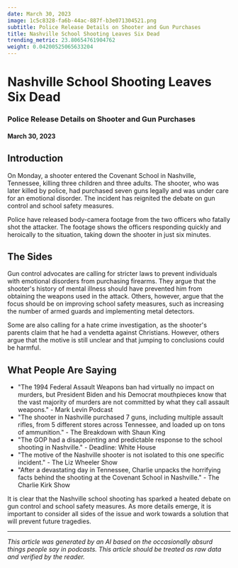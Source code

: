 ```yaml
---
date: March 30, 2023
image: 1c5c8328-fa6b-44ac-887f-b3e071304521.png
subtitle: Police Release Details on Shooter and Gun Purchases
title: Nashville School Shooting Leaves Six Dead
trending_metric: 23.80654761904762
weight: 0.04200525065633204
---
```

# Nashville School Shooting Leaves Six Dead
### Police Release Details on Shooter and Gun Purchases
#### March 30, 2023

## Introduction
On Monday, a shooter entered the Covenant School in Nashville, Tennessee, killing three children and three adults. The shooter, who was later killed by police, had purchased seven guns legally and was under care for an emotional disorder. The incident has reignited the debate on gun control and school safety measures.

Police have released body-camera footage from the two officers who fatally shot the attacker. The footage shows the officers responding quickly and heroically to the situation, taking down the shooter in just six minutes.

## The Sides
Gun control advocates are calling for stricter laws to prevent individuals with emotional disorders from purchasing firearms. They argue that the shooter's history of mental illness should have prevented him from obtaining the weapons used in the attack. Others, however, argue that the focus should be on improving school safety measures, such as increasing the number of armed guards and implementing metal detectors.

Some are also calling for a hate crime investigation, as the shooter's parents claim that he had a vendetta against Christians. However, others argue that the motive is still unclear and that jumping to conclusions could be harmful.

## What People Are Saying
- "The 1994 Federal Assault Weapons ban had virtually no impact on murders, but President Biden and his Democrat mouthpieces know that the vast majority of murders are not committed by what they call assault weapons." - Mark Levin Podcast
- "The shooter in Nashville purchased 7 guns, including multiple assault rifles, from 5 different stores across Tennessee, and loaded up on tons of ammunition." - The Breakdown with Shaun King
- "The GOP had a disappointing and predictable response to the school shooting in Nashville." - Deadline: White House
- "The motive of the Nashville shooter is not isolated to this one specific incident." - The Liz Wheeler Show
- "After a devastating day in Tennessee, Charlie unpacks the horrifying facts behind the shooting at the Covenant School in Nashville." - The Charlie Kirk Show

It is clear that the Nashville school shooting has sparked a heated debate on gun control and school safety measures. As more details emerge, it is important to consider all sides of the issue and work towards a solution that will prevent future tragedies.

 --- 

*This article was generated by an AI based on the occasionally absurd things people say in podcasts. This article should be treated as raw data and verified by the reader.*